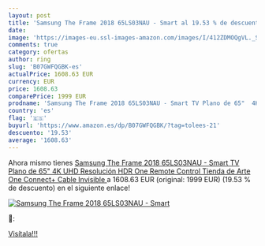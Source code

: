 ```yaml
---
layout: post
title: 'Samsung The Frame 2018 65LS03NAU - Smart al 19.53 % de descuento'
date: 
image: 'https://images-eu.ssl-images-amazon.com/images/I/412ZDMOQgVL._SL200_.jpg'
comments: true
category: ofertas
author: ring
slug: 'B07GWFQGBK-es'
actualPrice: 1608.63 EUR
currency: EUR
price: 1608.63
comparePrice: 1999 EUR
prodname: 'Samsung The Frame 2018 65LS03NAU - Smart TV Plano de 65"  4K UHD Resolución  HDR  One Remote Control  Tienda de Arte  One Connect+ Cable Invisible '
country: 'es'
flag: '🇪🇸'
buyurl: 'https://www.amazon.es/dp/B07GWFQGBK/?tag=tolees-21'
descuento: '19.53'
average: '1608.63'
---
```


Ahora mismo tienes [Samsung The Frame 2018 65LS03NAU - Smart TV Plano de 65"  4K UHD Resolución  HDR  One Remote Control  Tienda de Arte  One Connect+ Cable Invisible ](https://www.amazon.es/dp/B07GWFQGBK/?tag=tolees-21) a 1608.63 EUR (original: 1999 EUR) (19.53 %  de descuento) en el siguiente enlace!

[![Samsung The Frame 2018 65LS03NAU - Smart](https://images-eu.ssl-images-amazon.com/images/I/412ZDMOQgVL._SL200_.jpg)](https://www.amazon.es/dp/B07GWFQGBK/?tag=tolees-21)

🔎:


[Visítala!!!](https://www.amazon.es/dp/B07GWFQGBK/?tag=tolees-21)
